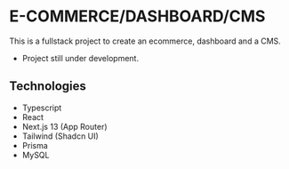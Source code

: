 # E-COMMERCE/DASHBOARD/CMS
This is a fullstack project to create an ecommerce, dashboard and a CMS.
- Project still under development.
## Technologies
* Typescript
* React
* Next.js 13 (App Router)
* Tailwind (Shadcn UI)
* Prisma
* MySQL
